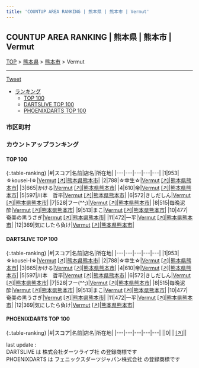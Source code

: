 ```yaml
---
title: 'COUNTUP AREA RANKING | 熊本県 | 熊本市 | Vermut'
---
```

## COUNTUP AREA RANKING | 熊本県 | 熊本市 | Vermut

[TOP](/darts/rank/) > [熊本県](/darts/rank/熊本県/) > [熊本市](/darts/rank/熊本県/熊本市/) > Vermut

___

<a href="https://twitter.com/share?ref_src=twsrc%5Etfw" data-text="COUNTUP AREA RANKING | 熊本県熊本市Vermut" class="twitter-share-button" data-hashtags="DARTSLIVE,PHOENIXDARTS,darts,ダーツ" data-show-count="false">Tweet</a>

* [ランキング](#カウントアップランキング)
    * [TOP 100](#top-100)
    * [DARTSLIVE TOP 100](#dartslive-top-100)
    * [PHOENIXDARTS TOP 100](#phoenixdarts-top-100)

### 市区町村

<ul>

</ul>

### カウントアップランキング

#### TOP 100



{:.table-ranking}
|#|スコア|名前|店名|所在地|
|---|---|---|---|---|
|1|953|<span class="rank-name-dl">☆kousei-I☆</span>|<a href="/darts/rank/shops/5357eddf0798e8b5a3f63593b5358cc4.html">Vermut</a> <a href="https://search.dartslive.com/jp/shop/5357eddf0798e8b5a3f63593b5358cc4">[↗]</a>|<a href="/darts/rank/熊本県/熊本市">熊本県熊本市</a>|
|2|788|<span class="rank-name-dl">☆幸生☆</span>|<a href="/darts/rank/shops/5357eddf0798e8b5a3f63593b5358cc4.html">Vermut</a> <a href="https://search.dartslive.com/jp/shop/5357eddf0798e8b5a3f63593b5358cc4">[↗]</a>|<a href="/darts/rank/熊本県/熊本市">熊本県熊本市</a>|
|3|665|<span class="rank-name-dl">かける</span>|<a href="/darts/rank/shops/5357eddf0798e8b5a3f63593b5358cc4.html">Vermut</a> <a href="https://search.dartslive.com/jp/shop/5357eddf0798e8b5a3f63593b5358cc4">[↗]</a>|<a href="/darts/rank/熊本県/熊本市">熊本県熊本市</a>|
|4|610|<span class="rank-name-dl">帝</span>|<a href="/darts/rank/shops/5357eddf0798e8b5a3f63593b5358cc4.html">Vermut</a> <a href="https://search.dartslive.com/jp/shop/5357eddf0798e8b5a3f63593b5358cc4">[↗]</a>|<a href="/darts/rank/熊本県/熊本市">熊本県熊本市</a>|
|5|597|<span class="rank-name-dl">川本　哲平</span>|<a href="/darts/rank/shops/5357eddf0798e8b5a3f63593b5358cc4.html">Vermut</a> <a href="https://search.dartslive.com/jp/shop/5357eddf0798e8b5a3f63593b5358cc4">[↗]</a>|<a href="/darts/rank/熊本県/熊本市">熊本県熊本市</a>|
|6|572|<span class="rank-name-dl">きしだしん</span>|<a href="/darts/rank/shops/5357eddf0798e8b5a3f63593b5358cc4.html">Vermut</a> <a href="https://search.dartslive.com/jp/shop/5357eddf0798e8b5a3f63593b5358cc4">[↗]</a>|<a href="/darts/rank/熊本県/熊本市">熊本県熊本市</a>|
|7|528|<span class="rank-name-dl">フー(^^;)</span>|<a href="/darts/rank/shops/5357eddf0798e8b5a3f63593b5358cc4.html">Vermut</a> <a href="https://search.dartslive.com/jp/shop/5357eddf0798e8b5a3f63593b5358cc4">[↗]</a>|<a href="/darts/rank/熊本県/熊本市">熊本県熊本市</a>|
|8|515|<span class="rank-name-dl">毎晩泥酔</span>|<a href="/darts/rank/shops/5357eddf0798e8b5a3f63593b5358cc4.html">Vermut</a> <a href="https://search.dartslive.com/jp/shop/5357eddf0798e8b5a3f63593b5358cc4">[↗]</a>|<a href="/darts/rank/熊本県/熊本市">熊本県熊本市</a>|
|9|513|<span class="rank-name-dl">まこ</span>|<a href="/darts/rank/shops/5357eddf0798e8b5a3f63593b5358cc4.html">Vermut</a> <a href="https://search.dartslive.com/jp/shop/5357eddf0798e8b5a3f63593b5358cc4">[↗]</a>|<a href="/darts/rank/熊本県/熊本市">熊本県熊本市</a>|
|10|477|<span class="rank-name-dl">奄美の黒うさぎ</span>|<a href="/darts/rank/shops/5357eddf0798e8b5a3f63593b5358cc4.html">Vermut</a> <a href="https://search.dartslive.com/jp/shop/5357eddf0798e8b5a3f63593b5358cc4">[↗]</a>|<a href="/darts/rank/熊本県/熊本市">熊本県熊本市</a>|
|11|472|<span class="rank-name-dl">一平</span>|<a href="/darts/rank/shops/5357eddf0798e8b5a3f63593b5358cc4.html">Vermut</a> <a href="https://search.dartslive.com/jp/shop/5357eddf0798e8b5a3f63593b5358cc4">[↗]</a>|<a href="/darts/rank/熊本県/熊本市">熊本県熊本市</a>|
|12|369|<span class="rank-name-dl">気にしたら負け</span>|<a href="/darts/rank/shops/5357eddf0798e8b5a3f63593b5358cc4.html">Vermut</a> <a href="https://search.dartslive.com/jp/shop/5357eddf0798e8b5a3f63593b5358cc4">[↗]</a>|<a href="/darts/rank/熊本県/熊本市">熊本県熊本市</a>|


#### DARTSLIVE TOP 100



{:.table-ranking}
|#|スコア|名前|店名|所在地|
|---|---|---|---|---|
|1|953|<span class="rank-name-dl">☆kousei-I☆</span>|<a href="/darts/rank/shops/5357eddf0798e8b5a3f63593b5358cc4.html">Vermut</a> <a href="https://search.dartslive.com/jp/shop/5357eddf0798e8b5a3f63593b5358cc4">[↗]</a>|<a href="/darts/rank/熊本県/熊本市">熊本県熊本市</a>|
|2|788|<span class="rank-name-dl">☆幸生☆</span>|<a href="/darts/rank/shops/5357eddf0798e8b5a3f63593b5358cc4.html">Vermut</a> <a href="https://search.dartslive.com/jp/shop/5357eddf0798e8b5a3f63593b5358cc4">[↗]</a>|<a href="/darts/rank/熊本県/熊本市">熊本県熊本市</a>|
|3|665|<span class="rank-name-dl">かける</span>|<a href="/darts/rank/shops/5357eddf0798e8b5a3f63593b5358cc4.html">Vermut</a> <a href="https://search.dartslive.com/jp/shop/5357eddf0798e8b5a3f63593b5358cc4">[↗]</a>|<a href="/darts/rank/熊本県/熊本市">熊本県熊本市</a>|
|4|610|<span class="rank-name-dl">帝</span>|<a href="/darts/rank/shops/5357eddf0798e8b5a3f63593b5358cc4.html">Vermut</a> <a href="https://search.dartslive.com/jp/shop/5357eddf0798e8b5a3f63593b5358cc4">[↗]</a>|<a href="/darts/rank/熊本県/熊本市">熊本県熊本市</a>|
|5|597|<span class="rank-name-dl">川本　哲平</span>|<a href="/darts/rank/shops/5357eddf0798e8b5a3f63593b5358cc4.html">Vermut</a> <a href="https://search.dartslive.com/jp/shop/5357eddf0798e8b5a3f63593b5358cc4">[↗]</a>|<a href="/darts/rank/熊本県/熊本市">熊本県熊本市</a>|
|6|572|<span class="rank-name-dl">きしだしん</span>|<a href="/darts/rank/shops/5357eddf0798e8b5a3f63593b5358cc4.html">Vermut</a> <a href="https://search.dartslive.com/jp/shop/5357eddf0798e8b5a3f63593b5358cc4">[↗]</a>|<a href="/darts/rank/熊本県/熊本市">熊本県熊本市</a>|
|7|528|<span class="rank-name-dl">フー(^^;)</span>|<a href="/darts/rank/shops/5357eddf0798e8b5a3f63593b5358cc4.html">Vermut</a> <a href="https://search.dartslive.com/jp/shop/5357eddf0798e8b5a3f63593b5358cc4">[↗]</a>|<a href="/darts/rank/熊本県/熊本市">熊本県熊本市</a>|
|8|515|<span class="rank-name-dl">毎晩泥酔</span>|<a href="/darts/rank/shops/5357eddf0798e8b5a3f63593b5358cc4.html">Vermut</a> <a href="https://search.dartslive.com/jp/shop/5357eddf0798e8b5a3f63593b5358cc4">[↗]</a>|<a href="/darts/rank/熊本県/熊本市">熊本県熊本市</a>|
|9|513|<span class="rank-name-dl">まこ</span>|<a href="/darts/rank/shops/5357eddf0798e8b5a3f63593b5358cc4.html">Vermut</a> <a href="https://search.dartslive.com/jp/shop/5357eddf0798e8b5a3f63593b5358cc4">[↗]</a>|<a href="/darts/rank/熊本県/熊本市">熊本県熊本市</a>|
|10|477|<span class="rank-name-dl">奄美の黒うさぎ</span>|<a href="/darts/rank/shops/5357eddf0798e8b5a3f63593b5358cc4.html">Vermut</a> <a href="https://search.dartslive.com/jp/shop/5357eddf0798e8b5a3f63593b5358cc4">[↗]</a>|<a href="/darts/rank/熊本県/熊本市">熊本県熊本市</a>|
|11|472|<span class="rank-name-dl">一平</span>|<a href="/darts/rank/shops/5357eddf0798e8b5a3f63593b5358cc4.html">Vermut</a> <a href="https://search.dartslive.com/jp/shop/5357eddf0798e8b5a3f63593b5358cc4">[↗]</a>|<a href="/darts/rank/熊本県/熊本市">熊本県熊本市</a>|
|12|369|<span class="rank-name-dl">気にしたら負け</span>|<a href="/darts/rank/shops/5357eddf0798e8b5a3f63593b5358cc4.html">Vermut</a> <a href="https://search.dartslive.com/jp/shop/5357eddf0798e8b5a3f63593b5358cc4">[↗]</a>|<a href="/darts/rank/熊本県/熊本市">熊本県熊本市</a>|


#### PHOENIXDARTS TOP 100



{:.table-ranking}
|#|スコア|名前|店名|所在地|
|---|---|---|---|---|
||0|<span class="rank-name-dl"> </span>|<a href="/darts/rank/shops/.html"></a> <a href="">[↗]</a>|<a href="/darts/rank//"></a>|


<div class="footer border-top border-gray-light mt-5 pt-3 text-right text-gray">
    last update : <span style="font-weight: italic" id="foot_last_modified"></span><br />
    DARTSLIVE は 株式会社ダーツライブ社 の登録商標です<br />
    PHOENIXDARTS は フェニックスダーツジャパン株式会社 の登録商標です<br />
</div>

<script src="https://cdnjs.cloudflare.com/ajax/libs/jquery.tablesorter/2.31.3/js/jquery.tablesorter.min.js" integrity="sha512-qzgd5cYSZcosqpzpn7zF2ZId8f/8CHmFKZ8j7mU4OUXTNRd5g+ZHBPsgKEwoqxCtdQvExE5LprwwPAgoicguNg==" crossorigin="anonymous" referrerpolicy="no-referrer"></script>
<link rel="stylesheet" href="https://cdnjs.cloudflare.com/ajax/libs/jquery.tablesorter/2.31.3/css/theme.default.min.css" integrity="sha512-wghhOJkjQX0Lh3NSWvNKeZ0ZpNn+SPVXX1Qyc9OCaogADktxrBiBdKGDoqVUOyhStvMBmJQ8ZdMHiR3wuEq8+w==" crossorigin="anonymous" referrerpolicy="no-referrer" />
<script>
$(function() {
    $(".table-ranking").tablesorter({sortList:[[0, 0]]});
    $("#foot_last_modified").text(formatDate(new Date(document.lastModified), 'yyyy-MM-dd HH:mm:ss'));
});
</script>

<script async src="https://platform.twitter.com/widgets.js" charset="utf-8"></script>